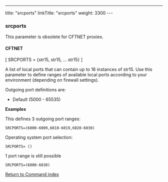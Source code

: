 ---
title: "srcports"
linkTitle: "srcports"
weight: 3300
---<span id="srcports"></span>

### srcports

This parameter is obsolete for CFTNET proxies.

#### CFTNET

[ SRCPORTS = {str15, str15, ... str15} ]

A list of local ports that can contain up to 16 instances of str15. Use this parameter to define ranges of available local ports according to your environment (depending on firewall settings).

Outgoing port definitions are:

- Default (5000 - 65535)

****Examples****

This defines
3 outgoing port ranges:

```
SRCPORTS=(6000-6009,6010-6019,6020-6030)
```

Operating system port selection:
  

```
SRCPORTS= ()
```

1 port range
is still possible

```
SRCPORTS=(6000-6030)
```

[Return to Command index](../../)
